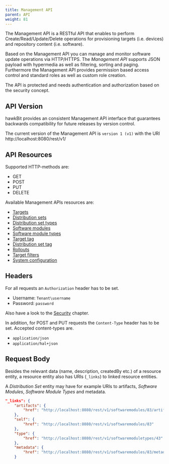 ```yaml
--- 
title: Management API
parent: API
weight: 81
---
```


The Management API is a RESTful API that enables to perform Create/Read/Update/Delete operations for provisioning targets (i.e. devices) and repository content (i.e. software). 
<!--more-->

Based on the Management API you can manage and monitor software update operations via HTTP/HTTPS. The _Management API_ supports JSON payload with hypermedia as well as filtering, sorting and paging. Furthermore the Management API provides permission based access control and standard roles as well as custom role creation.  

The API is protected and needs authentication and authorization based on the security concept.

## API Version

hawkBit provides an consistent Management API interface that guarantees backwards compatibility for future releases by version control.

The current version of the Management API is `version 1 (v1)` with the URI http://localhost:8080/rest/v1/

## API Resources

Supported HTTP-methods are:

- GET
- POST
- PUT
- DELETE

Available Management APIs resources are:

- [Targets](/hawkbit/apis/mgmt/targets/)
- [Distribution sets](/hawkbit/apis/mgmt/distributionsets/)
- [Distribution set types](/hawkbit/apis/mgmt/distributionsettypes/)
- [Software modules](/hawkbit/apis/mgmt/softwaremodules/)
- [Software module types](/hawkbit/apis/mgmt/softwaremoduletypes/)
- [Target tag](/hawkbit/apis/mgmt/targettag/)
- [Distribution set tag](/hawkbit/apis/mgmt/distributionsettag/)
- [Rollouts](/hawkbit/apis/mgmt/rollouts/)
- [Target filters](/hawkbit/apis/mgmt/targetfilters/)
- [System configuration](/hawkbit/apis/mgmt/tenant/)


## Headers

For all requests an `Authorization` header has to be set.

* Username: `Tenant\username`
* Password: `password`

Also have a look to the [Security](../../concepts/authentication/) chapter.

In addition, for POST and PUT requests the `Content-Type` header has to be set. Accepted content-types are.

* `application/json`
* `application/hal+json`

## Request Body

Besides the relevant data (name, description, createdBy etc.) of a resource entity, a resource entity also has URIs (`_links`) to linked resource entities.

A _Distribution Set_ entity may have for example URIs to artifacts, _Software Modules_, _Software Module Types_ and metadata.


```json
"_links": {
    "artifacts": {
        "href": "http://localhost:8080/rest/v1/softwaremodules/83/artifacts"
    },
    "self": {
        "href": "http://localhost:8080/rest/v1/softwaremodules/83"
    },
    "type": {
        "href": "http://localhost:8080/rest/v1/softwaremoduletypes/43"
    },
    "metadata": {
        "href": "http://localhost:8080/rest/v1/softwaremodules/83/metadata?offset=0&limit=50"
    }
``` 